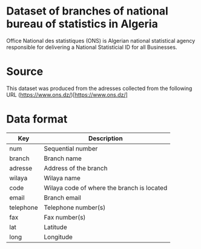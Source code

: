 # Dataset of branches of national bureau of statistics in Algeria 
Office National des statistiques (ONS) is Algerian national statistical agency responsible for delivering a National Statisticial ID for all Businesses.

# Source 

This dataset was produced from the adresses collected from the following URL 
(https://www.ons.dz/)[https://www.ons.dz/]



# Data format

| Key          | Description | 
| ------------ | -----------------------|
| num       | Sequential number |
| branch       |Branch name |
| adresse |Address of the branch |
| wilaya |Wilaya name                |
| code| Wilaya code of where the branch is located |
| email     | Branch email                 |
| telephone | Telephone number(s)                 |
| fax | Fax number(s) |
| lat |Latitude            |
| long | Longitude                 |
